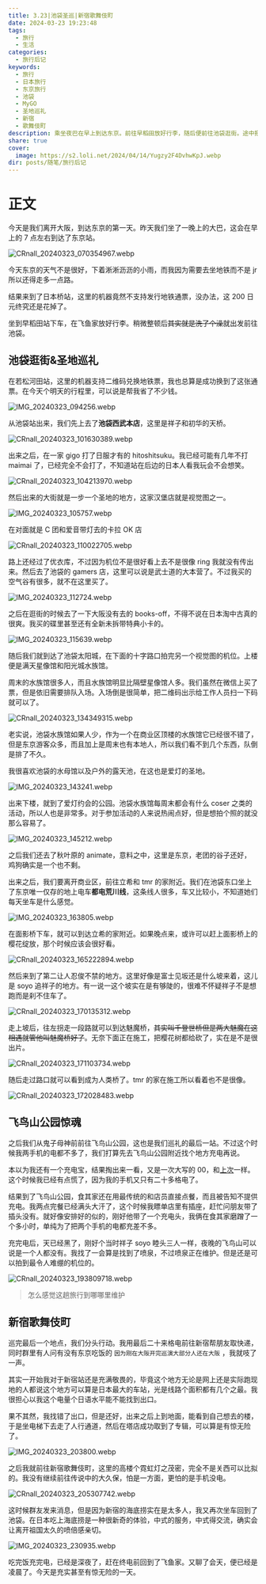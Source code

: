 ```yaml
---
title: 3.23|池袋圣巡|新宿歌舞伎町
date: 2024-03-23 19:23:48
tags:
  - 旅行
  - 生活
categories:
  - 旅行后记
keywords:
  - 旅行
  - 日本旅行
  - 东京旅行
  - 池袋
  - MyGO
  - 圣地巡礼
  - 新宿
  - 歌舞伎町
description: 乘坐夜巴在早上到达东京。前往早稻田放好行李，随后便前往池袋逛街。途中把MyGO的圣地巡礼了。晚上在飞鸟山公园结束了我们的巡礼。最后我独自前往新宿歌舞伎町逛街。
share: true
cover:
  image: https://s2.loli.net/2024/04/14/Yugzy2F4DvhwKpJ.webp
dir: posts/随笔/旅行后记
---
```


# 正文

今天是我们离开大阪，到达东京的第一天。昨天我们坐了一晚上的大巴，这会在早上的 7 点左右到达了东京站。

![CRnall_20240323_070354967.webp](/images/CRnall_20240323_070354967.webp)

今天东京的天气不是很好，下着淅淅沥沥的小雨，而我因为需要去坐地铁而不是 jr 所以还得走多一点路。

结果来到了日本桥站，这里的机器竟然不支持发行地铁通票，没办法，这 200 日元终究还是花掉了。

坐到早稻田站下车，在飞鱼家放好行李。稍微整顿后~~其实就是洗了个澡~~就出发前往池袋。

## 池袋逛街&圣地巡礼

在若松河田站，这里的机器支持二维码兑换地铁票，我也总算是成功换到了这张通票。在今天个明天的行程里，可以说是帮我省了不少钱。

![IMG_20240323_094256.webp](/images/IMG_20240323_094256.webp)

从池袋站出来，我们先上去了**池袋西武本店**，这里是祥子和初华的天桥。

![CRnall_20240323_101630389.webp](/images/CRnall_20240323_101630389.webp)

出来之后，在一家 gigo 打了日服才有的 hitoshitsuku。我已经可能有几年不打 maimai 了，已经完全不会打了，不知道站在后边的日本人看我玩会不会想笑。

![CRnall_20240323_104213970.webp](/images/CRnall_20240323_104213970.webp)

然后出来的大街就是一步一个圣地的地方，这家汉堡店就是视觉图之一。

![IMG_20240323_105757.webp](/images/IMG_20240323_105757.webp)

在对面就是 C 团和爱音带灯去的卡拉 OK 店

![CRnall_20240323_110022705.webp](/images/CRnall_20240323_110022705.webp)

路上还经过了优衣库，不过因为机位不是很好看上去不是很像 ring 我就没有传出来。然后去了池袋的 gamers 店，这里可以说是武士道的大本营了。不过我买的空气谷有很多，就不在这里买了。

![IMG_20240323_112724.webp](/images/IMG_20240323_112724.webp)

之后在逛街的时候去了一下大阪没有去的 books-off，不得不说在日本淘中古真的很爽。我买的碟里甚至还有全新未拆带特典小卡的。

![IMG_20240323_115639.webp](/images/IMG_20240323_115639.webp)

随后我们就到达了池袋太阳城，在下面的十字路口拍完另一个视觉图的机位。上楼便是满天星像馆和阳光城水族馆。

周末的水族馆很多人，而且水族馆明显比隔壁星像馆人多。我们虽然在微信上买了票，但是依旧需要排队入场。入场倒是很简单，把二维码出示给工作人员扫一下码就可以了。

![CRnall_20240323_134349315.webp](/images/CRnall_20240323_134349315.webp)

老实说，池袋水族馆如果人少，作为一个在商业区顶楼的水族馆它已经很不错了，但是东京游客众多，而且加上是周末也有本地人，所以我们看不到几个东西，队倒是排了不久。

我很喜欢池袋的水母馆以及户外的露天池，在这也是爱灯的圣地。

![IMG_20240323_143241.webp](/images/IMG_20240323_143241.webp)

出来下楼，就到了爱灯约会的公园。池袋水族馆每周末都会有什么 coser 之类的活动，所以人也是非常多。对于参加活动的人来说热闹点好，但是想拍个照的就没那么容易了。

![IMG_20240323_145212.webp](/images/IMG_20240323_145212.webp)

之后我们还去了秋叶原的 animate，意料之中，这里是东京，老团的谷子还好，鸡狗确实是一个也不剩。

出来之后，我们要离开商业区，前往立希和 tmr 的家附近。我们在池袋东口坐上了东京唯一仅存的地上电车**都电荒川线**，这条线人很多，车又比较小，不知道她们每天坐车是什么感觉。

![IMG_20240323_163805.webp](/images/IMG_20240323_163805.webp)

在面影桥下车，就可以到达立希的家附近。如果晚点来，或许可以赶上面影桥上的樱花绽放，那个时候应该会很好看。

![CRnall_20240323_165222894.webp](/images/CRnall_20240323_165222894.webp)

然后来到了第二让人忍俊不禁的地方。这里好像是富士见坂还是什么坡来着，这儿是 soyo 追祥子的地方。有一说一这个坡实在是有够陡的，很难不怀疑祥子不是想跑而是刹不住车了。

![CRnall_20240323_170135312.webp](/images/CRnall_20240323_170135312.webp)

走上坡后，往左拐走一段路就可以到达魅魔桥，~~其实叫千登世桥但是两大魅魔在这相遇就管他叫魅魔桥好了~~。无奈下面正在施工，把樱花树都给砍了，实在是不是很出片。

![CRnall_20240323_171103734.webp](/images/CRnall_20240323_171103734.webp)

随后走过路口就可以看到成为人类桥了。tmr 的家在施工所以看着也不是很像。

![CRnall_20240323_172028483.webp](/images/CRnall_20240323_172028483.webp)

## 飞鸟山公园惊魂

之后我们从鬼子母神前前往飞鸟山公园，这也是我们巡礼的最后一站。不过这个时候我两手机的电都不多了，我们打算先去飞鸟山公园附近找个地方充电再说。

本以为我还有一个充电宝，结果掏出来一看，又是一次大写的 00，和[上次](3.18%E7%A5%9E%E6%88%B7%E6%B8%AF%E7%94%9F%E7%94%B0%E7%A5%9E%E7%A4%BE%E8%87%AA%E5%8A%A9%E7%83%A4%E8%82%89%E6%91%A9%E8%80%B6%E5%B1%B1%E7%94%B5%E8%BD%A6%E6%83%8A%E9%AD%82%E8%AE%B0.md#下山突发意外)一样。这个时候我已经有点慌了，因为我的手机又只有二十多格电了。

结果到了飞鸟山公园，食其家还在用最传统的和店员直接点餐，而且被告知不提供充电。我两点完餐已经满头大汗了，这个时候我瞟单店里有插座，赶忙问朋友带了插头没有。就好像安排好的似的，刚好他带了一个充电头，我俩在食其家磨蹭了一个多小时，单纯为了把两个手机的电都充差不多。

充完电后，天已经黑了，刚好个当时祥子 soyo 睦头三人一样，夜晚的飞鸟山可以说是一个人都没有。我找了一会算是找到了喷泉，不过喷泉正在维护。但是还是可以拍到最令人难绷的机位的。

![CRnall_20240323_193809718.webp](/images/CRnall_20240323_193809718.webp)

> 怎么感觉这趟旅行到哪哪里维护

## 新宿歌舞伎町

巡完最后一个地点，我们分头行动。我用最后二十来格电前往新宿帮朋友取快递，同时群里有人问有没有东京吃饭的 `因为刚在大阪开完巡演大部分人还在大阪` ，我就吱了一声。

其实一开始我对于新宿站还是充满敬畏的，毕竟这个地方无论是网上还是实际跑现地的人都说这个地方可以算是日本最大的车站，光是线路个面积都有几个之最。我很担心以我这个电量个日语水平能不能找到出口。

果不其然，我找错了出口，但是还好，出来之后上到地面，能看到自己想去的楼，于是坐电梯下去走了人行通道，然后在塔店成功取到了专辑，可以算是有惊无险了。

![IMG_20240323_203800.webp](/images/IMG_20240323_203800.webp)

之后我就前往新宿歌舞伎町，这里的高楼个霓虹灯之茂密，完全不是关西可以比拟的。我没有继续前往传说中的大久保，怕是一方面，更怕的是手机没电。

![CRnall_20240323_205307742.webp](/images/CRnall_20240323_205307742.webp)

这时候群友发来消息，但是因为新宿的海底捞实在是太多人，我又再次坐车回到了池袋。在日本吃上海底捞是一种很新奇的体验，中式的服务，中式得交流，确实会让离开祖国太久的喷倍感亲切。

![IMG_20240323_230935.webp](/images/IMG_20240323_230935.webp)

吃完饭充完电，已经是深夜了，赶在终电前回到了飞鱼家。又聊了会天，便已经是凌晨了。今天是充实甚至有惊无险的一天。